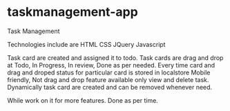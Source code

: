 # taskmanagement-app
Task Management

Technologies include are 
HTML
CSS
JQuery
Javascript

Task card are created and assigned it to todo.
Task cards are drag and drop at Todo, In Progress, In review, Done as per needed.
Every time card and drag and droped status for particular card is stored in localstore
Mobile friendly, Not drag and drop feature available only view and delete task.
Dynamically task card are created and can be removed whenever need.


While work on it for more features. Done as per time.
